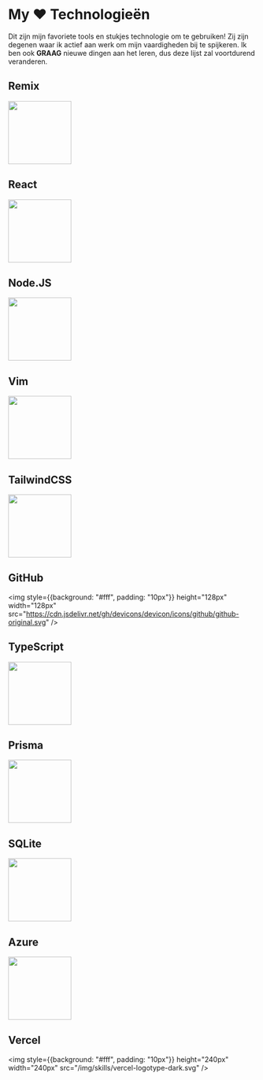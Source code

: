 # My ♥️ Technologieën

Dit zijn mijn favoriete tools en stukjes technologie om te gebruiken! Zij zijn degenen waar ik actief aan werk om mijn vaardigheden bij te spijkeren. Ik ben ook **GRAAG** nieuwe dingen aan het leren, dus deze lijst zal voortdurend veranderen.

<div style={{display: 'flex', gap: '50px'}}>
<skill>

## Remix

<img height="128px" width="128px" src="/img/skills/remix.svg"/>
</skill>
<skill>

## React

<img height="128px" width="128px" src="https://cdn.jsdelivr.net/gh/devicons/devicon/icons/react/react-original.svg" />
</skill>          
</div>

<div style={{display: 'flex', gap: '50px'}}>
<skill>

## Node.JS

<img height="128px" width="128px" src="https://cdn.jsdelivr.net/gh/devicons/devicon/icons/nodejs/nodejs-original.svg" />
</skill>
<skill>

## Vim

<img height="128px" width="128px" src="https://cdn.jsdelivr.net/gh/devicons/devicon/icons/vim/vim-original.svg" />
</skill>
</div>

<div style={{display: 'flex', gap: '50px'}}>
<skill>

## TailwindCSS

<img height="128px" width="128px" src="https://cdn.jsdelivr.net/gh/devicons/devicon/icons/tailwindcss/tailwindcss-plain.svg" />
</skill>
<skill>

## GitHub

<img style={{background: "#fff", padding: "10px"}} height="128px" width="128px" src="https://cdn.jsdelivr.net/gh/devicons/devicon/icons/github/github-original.svg" />
</skill>

</div>

<div style={{display: 'flex', gap: '50px'}}>
<skill>

## TypeScript

<img height="128px" width="128px" src="https://cdn.jsdelivr.net/gh/devicons/devicon/icons/typescript/typescript-original.svg" />
</skill>
<skill>

## Prisma

<img height="128px" width="128px" src="/img/skills/Prisma-IndigoSymbol.png" />
</skill>
</div>

<div style={{display: 'flex', gap: '50px'}}>
<skill>

## SQLite

<img height="128px" width="128px" src="https://cdn.jsdelivr.net/gh/devicons/devicon/icons/sqlite/sqlite-original.svg" />
</skill>
<skill>

## Azure

<img height="128px" width="128px" src="https://cdn.jsdelivr.net/gh/devicons/devicon/icons/azure/azure-original.svg" />
</skill>
</div>

## Vercel

<img style={{background: "#fff", padding: "10px"}} height="240px" width="240px" src="/img/skills/vercel-logotype-dark.svg" />
